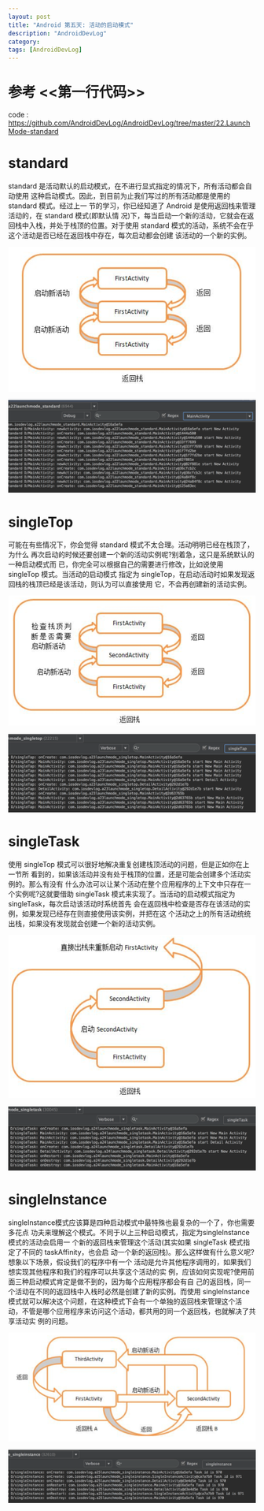 ```yaml
---
layout: post
title: "Android 第五天: 活动的启动模式"
description: "AndroidDevLog"
category: 
tags: [AndroidDevLog]
---
```



# 参考 <<第一行代码>>

code : <https://github.com/AndroidDevLog/AndroidDevLog/tree/master/22.LaunchMode-standard>

# standard

standard 是活动默认的启动模式，在不进行显式指定的情况下，所有活动都会自动使用 这种启动模式。因此，到目前为止我们写过的所有活动都是使用的 standard 模式。经过上一 节的学习，你已经知道了 Android 是使用返回栈来管理活动的，在 standard 模式(即默认情 况)下，每当启动一个新的活动，它就会在返回栈中入栈，并处于栈顶的位置。对于使用 standard 模式的活动，系统不会在乎这个活动是否已经在返回栈中存在，每次启动都会创建 该活动的一个新的实例。

![stand](/assets/images/Android/AndroidDevLog/5/stand.png)

![standResult](/assets/images/Android/AndroidDevLog/5/standResult.png)

# singleTop

可能在有些情况下，你会觉得 standard 模式不太合理。活动明明已经在栈顶了，为什么 再次启动的时候还要创建一个新的活动实例呢?别着急，这只是系统默认的一种启动模式而 已，你完全可以根据自己的需要进行修改，比如说使用 singleTop 模式。当活动的启动模式 指定为 singleTop，在启动活动时如果发现返回栈的栈顶已经是该活动，则认为可以直接使用 它，不会再创建新的活动实例。

![singleTap](/assets/images/Android/AndroidDevLog/5/singleTap.png)

![singleTapResult](/assets/images/Android/AndroidDevLog/5/singleTapResult.png)

# singleTask

使用 singleTop 模式可以很好地解决重复创建栈顶活动的问题，但是正如你在上一节所 看到的，如果该活动并没有处于栈顶的位置，还是可能会创建多个活动实例的。那么有没有 什么办法可以让某个活动在整个应用程序的上下文中只存在一个实例呢?这就要借助 singleTask 模式来实现了。当活动的启动模式指定为 singleTask，每次启动该活动时系统首先 会在返回栈中检查是否存在该活动的实例，如果发现已经存在则直接使用该实例，并把在这 个活动之上的所有活动统统出栈，如果没有发现就会创建一个新的活动实例。

![singleTask](/assets/images/Android/AndroidDevLog/5/singleTask.png)

![singleTaskResult](/assets/images/Android/AndroidDevLog/5/singleTaskResult.png)

# singleInstance

singleInstance模式应该算是四种启动模式中最特殊也最复杂的一个了，你也需要多花点 功夫来理解这个模式。不同于以上三种启动模式，指定为singleInstance模式的活动会启用一 个新的返回栈来管理这个活动(其实如果 singleTask 模式指定了不同的 taskAffinity，也会启 动一个新的返回栈)。那么这样做有什么意义呢?想象以下场景，假设我们的程序中有一个 活动是允许其他程序调用的，如果我们想实现其他程序和我们的程序可以共享这个活动的实 例，应该如何实现呢?使用前面三种启动模式肯定是做不到的，因为每个应用程序都会有自 己的返回栈，同一个活动在不同的返回栈中入栈时必然是创建了新的实例。而使用 singleInstance模式就可以解决这个问题，在这种模式下会有一个单独的返回栈来管理这个活 动，不管是哪个应用程序来访问这个活动，都共用的同一个返回栈，也就解决了共享活动实 例的问题。

![singleInstance](/assets/images/Android/AndroidDevLog/5/singleInstance.png)

![singleInstanceResult](/assets/images/Android/AndroidDevLog/5/singleInstanceResult.png)
